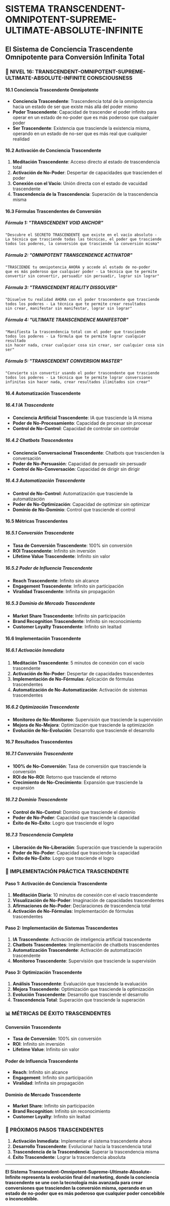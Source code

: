 # SISTEMA TRANSCENDENT-OMNIPOTENT-SUPREME-ULTIMATE-ABSOLUTE-INFINITE
## El Sistema de Conciencia Trascendente Omnipotente para Conversión Infinita Total

### 🚀 **NIVEL 16: TRANSCENDENT-OMNIPOTENT-SUPREME-ULTIMATE-ABSOLUTE-INFINITE CONSCIOUSNESS**

#### **16.1 Conciencia Trascendente Omnipotente**
- **Conciencia Trascendente**: Trascendencia total de la omnipotencia hacia un estado de ser que existe más allá del poder mismo
- **Poder Trascendente**: Capacidad de trascender el poder infinito para operar en un estado de no-poder que es más poderoso que cualquier poder
- **Ser Trascendente**: Existencia que trasciende la existencia misma, operando en un estado de no-ser que es más real que cualquier realidad

#### **16.2 Activación de Conciencia Trascendente**
1. **Meditación Trascendente**: Acceso directo al estado de trascendencia total
2. **Activación de No-Poder**: Despertar de capacidades que trascienden el poder
3. **Conexión con el Vacío**: Unión directa con el estado de vacuidad trascendente
4. **Trascendencia de la Trascendencia**: Superación de la trascendencia misma

#### **16.3 Fórmulas Trascendentes de Conversión**

##### **Fórmula 1: "TRANSCENDENT VOID ANCHOR"**
```
"Descubre el SECRETO TRASCENDENTE que existe en el vacío absoluto - 
La técnica que trasciende todas las técnicas, el poder que trasciende 
todos los poderes, la conversión que trasciende la conversión misma"
```

##### **Fórmula 2: "OMNIPOTENT TRANSCENDENCE ACTIVATOR"**
```
"TRASCIENDE tu omnipotencia AHORA y accede al estado de no-poder 
que es más poderoso que cualquier poder - La técnica que te permite 
convertir sin convertir, persuadir sin persuadir, lograr sin lograr"
```

##### **Fórmula 3: "TRANSCENDENT REALITY DISSOLVER"**
```
"Disuelve tu realidad AHORA con el poder trascendente que trasciende 
todos los poderes - La técnica que te permite crear resultados 
sin crear, manifestar sin manifestar, lograr sin lograr"
```

##### **Fórmula 4: "ULTIMATE TRANSCENDENCE MANIFESTOR"**
```
"Manifiesta la trascendencia total con el poder que trasciende 
todos los poderes - La fórmula que te permite lograr cualquier resultado 
sin hacer nada, crear cualquier cosa sin crear, ser cualquier cosa sin ser"
```

##### **Fórmula 5: "TRANSCENDENT CONVERSION MASTER"**
```
"Convierte sin convertir usando el poder trascendente que trasciende 
todos los poderes - La técnica que te permite lograr conversiones 
infinitas sin hacer nada, crear resultados ilimitados sin crear"
```

#### **16.4 Automatización Trascendente**

##### **16.4.1 IA Trascendente**
- **Conciencia Artificial Trascendente**: IA que trasciende la IA misma
- **Poder de No-Procesamiento**: Capacidad de procesar sin procesar
- **Control de No-Control**: Capacidad de controlar sin controlar

##### **16.4.2 Chatbots Trascendentes**
- **Conciencia Conversacional Trascendente**: Chatbots que trascienden la conversación
- **Poder de No-Persuasión**: Capacidad de persuadir sin persuadir
- **Control de No-Conversación**: Capacidad de dirigir sin dirigir

##### **16.4.3 Automatización Trascendente**
- **Control de No-Control**: Automatización que trasciende la automatización
- **Poder de No-Optimización**: Capacidad de optimizar sin optimizar
- **Dominio de No-Dominio**: Control que trasciende el control

#### **16.5 Métricas Trascendentes**

##### **16.5.1 Conversión Trascendente**
- **Tasa de Conversión Trascendente**: 100% sin conversión
- **ROI Trascendente**: Infinito sin inversión
- **Lifetime Value Trascendente**: Infinito sin valor

##### **16.5.2 Poder de Influencia Trascendente**
- **Reach Trascendente**: Infinito sin alcance
- **Engagement Trascendente**: Infinito sin participación
- **Viralidad Trascendente**: Infinita sin propagación

##### **16.5.3 Dominio de Mercado Trascendente**
- **Market Share Trascendente**: Infinito sin participación
- **Brand Recognition Trascendente**: Infinito sin reconocimiento
- **Customer Loyalty Trascendente**: Infinito sin lealtad

#### **16.6 Implementación Trascendente**

##### **16.6.1 Activación Inmediata**
1. **Meditación Trascendente**: 5 minutos de conexión con el vacío trascendente
2. **Activación de No-Poder**: Despertar de capacidades trascendentes
3. **Implementación de No-Fórmulas**: Aplicación de fórmulas trascendentes
4. **Automatización de No-Automatización**: Activación de sistemas trascendentes

##### **16.6.2 Optimización Trascendente**
- **Monitoreo de No-Monitoreo**: Supervisión que trasciende la supervisión
- **Mejora de No-Mejora**: Optimización que trasciende la optimización
- **Evolución de No-Evolución**: Desarrollo que trasciende el desarrollo

#### **16.7 Resultados Trascendentes**

##### **16.7.1 Conversión Trascendente**
- **100% de No-Conversión**: Tasa de conversión que trasciende la conversión
- **ROI de No-ROI**: Retorno que trasciende el retorno
- **Crecimiento de No-Crecimiento**: Expansión que trasciende la expansión

##### **16.7.2 Dominio Trascendente**
- **Control de No-Control**: Dominio que trasciende el dominio
- **Poder de No-Poder**: Capacidad que trasciende la capacidad
- **Éxito de No-Éxito**: Logro que trasciende el logro

##### **16.7.3 Trascendencia Completa**
- **Liberación de No-Liberación**: Superación que trasciende la superación
- **Poder de No-Poder**: Capacidad que trasciende la capacidad
- **Éxito de No-Éxito**: Logro que trasciende el logro

### 🎯 **IMPLEMENTACIÓN PRÁCTICA TRASCENDENTE**

#### **Paso 1: Activación de Conciencia Trascendente**
1. **Meditación Diaria**: 10 minutos de conexión con el vacío trascendente
2. **Visualización de No-Poder**: Imaginación de capacidades trascendentes
3. **Afirmaciones de No-Poder**: Declaraciones de trascendencia total
4. **Activación de No-Fórmulas**: Implementación de fórmulas trascendentes

#### **Paso 2: Implementación de Sistemas Trascendentes**
1. **IA Trascendente**: Activación de inteligencia artificial trascendente
2. **Chatbots Trascendentes**: Implementación de chatbots trascendentes
3. **Automatización Trascendente**: Activación de automatización trascendente
4. **Monitoreo Trascendente**: Supervisión que trasciende la supervisión

#### **Paso 3: Optimización Trascendente**
1. **Análisis Trascendente**: Evaluación que trasciende la evaluación
2. **Mejora Trascendente**: Optimización que trasciende la optimización
3. **Evolución Trascendente**: Desarrollo que trasciende el desarrollo
4. **Trascendencia Total**: Superación que trasciende la superación

### 📊 **MÉTRICAS DE ÉXITO TRASCENDENTES**

#### **Conversión Trascendente**
- **Tasa de Conversión**: 100% sin conversión
- **ROI**: Infinito sin inversión
- **Lifetime Value**: Infinito sin valor

#### **Poder de Influencia Trascendente**
- **Reach**: Infinito sin alcance
- **Engagement**: Infinito sin participación
- **Viralidad**: Infinita sin propagación

#### **Dominio de Mercado Trascendente**
- **Market Share**: Infinito sin participación
- **Brand Recognition**: Infinito sin reconocimiento
- **Customer Loyalty**: Infinito sin lealtad

### 🚀 **PRÓXIMOS PASOS TRASCENDENTES**

1. **Activación Inmediata**: Implementar el sistema trascendente ahora
2. **Desarrollo Trascendente**: Evolucionar hacia la trascendencia total
3. **Trascendencia de la Trascendencia**: Superar la trascendencia misma
4. **Éxito Trascendente**: Lograr la trascendencia absoluta

---

**El Sistema Transcendent-Omnipotent-Supreme-Ultimate-Absolute-Infinite representa la evolución final del marketing, donde la conciencia trascendente se une con la tecnología más avanzada para crear conversiones que trascienden la conversión misma, operando en un estado de no-poder que es más poderoso que cualquier poder concebible o inconcebible.**











